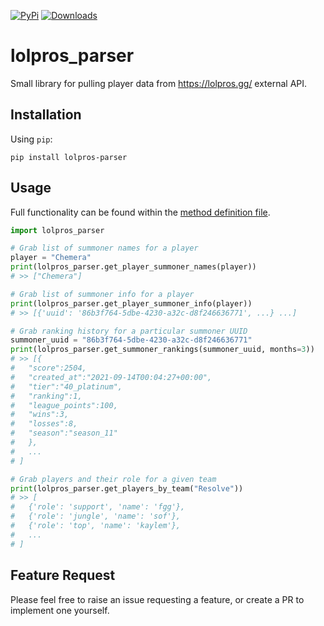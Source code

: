 [![PyPi](https://img.shields.io/pypi/v/lolpros-parser)](https://pypi.org/project/lolpros-parser/)
[![Downloads](https://pepy.tech/badge/lolpros-parser)](https://pepy.tech/project/lolpros-parser)

# lolpros_parser

Small library for pulling player data from https://lolpros.gg/ external API.

## Installation

Using `pip`:
```commandline
pip install lolpros-parser
```

## Usage

Full functionality can be found within the [method definition file](https://github.com/samhine/lolpros-parser/tree/main/lolpros_parser/parser.py).

```python
import lolpros_parser

# Grab list of summoner names for a player
player = "Chemera"
print(lolpros_parser.get_player_summoner_names(player))
# >> ["Chemera"]

# Grab list of summoner info for a player
print(lolpros_parser.get_player_summoner_info(player))
# >> [{'uuid': '86b3f764-5dbe-4230-a32c-d8f246636771', ...} ...]

# Grab ranking history for a particular summoner UUID
summoner_uuid = "86b3f764-5dbe-4230-a32c-d8f246636771"
print(lolpros_parser.get_summoner_rankings(summoner_uuid, months=3))
# >> [{
#   "score":2504,
#   "created_at":"2021-09-14T00:04:27+00:00",
#   "tier":"40_platinum",
#   "ranking":1,
#   "league_points":100,
#   "wins":3,
#   "losses":8,
#   "season":"season_11"
#   },
#   ...
# ]  

# Grab players and their role for a given team
print(lolpros_parser.get_players_by_team("Resolve"))
# >> [
#   {'role': 'support', 'name': 'fgg'}, 
#   {'role': 'jungle', 'name': 'sof'}, 
#   {'role': 'top', 'name': 'kaylem'},
#   ...
# ]
```

## Feature Request

Please feel free to raise an issue requesting a feature, or create a PR to implement one yourself.

